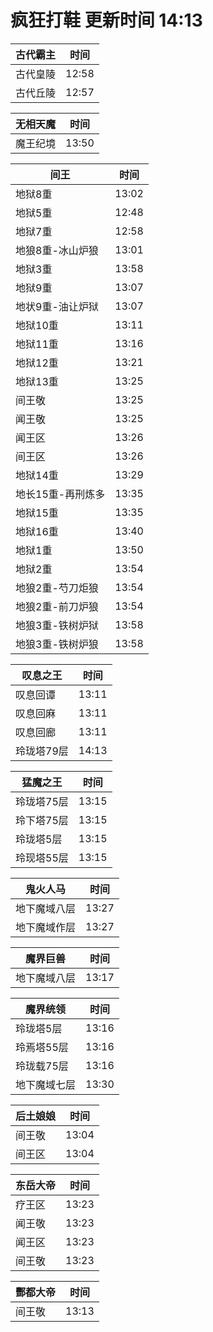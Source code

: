# 疯狂打鞋 更新时间 14:13

| 古代霸主   | 时间    |
|--------|-------|
| 古代皇陵 | 12:58 |
| 古代丘陵 | 12:57 |

| 无相天魔   | 时间    |
|--------|-------|
| 魔王纪境 | 13:50 |

| 间王   | 时间    |
|--------|-------|
| 地狱8重 | 13:02 |
| 地狱5重 | 12:48 |
| 地狱7重 | 12:58 |
| 地狼8重-冰山炉狼 | 13:01 |
| 地狱3重 | 13:58 |
| 地狱9重 | 13:07 |
| 地状9重-油让炉狱 | 13:07 |
| 地狱10重 | 13:11 |
| 地狱11重 | 13:16 |
| 地狱12重 | 13:21 |
| 地狱13重 | 13:25 |
| 间王敬 | 13:25 |
| 闻王敬 | 13:25 |
| 闻王区 | 13:26 |
| 间王区 | 13:26 |
| 地狱14重 | 13:29 |
| 地长15重-再刑炼多 | 13:35 |
| 地狱15重 | 13:35 |
| 地狱16重 | 13:40 |
| 地狱1重 | 13:50 |
| 地狱2重 | 13:54 |
| 地狼2重-芍刀炬狼 | 13:54 |
| 地狼2重-前刀炉狼 | 13:54 |
| 地狼3重-铁树炉狱 | 13:58 |
| 地狼3重-铁树炉狼 | 13:58 |

| 叹息之王   | 时间    |
|--------|-------|
| 叹息回谭 | 13:11 |
| 叹息回麻 | 13:11 |
| 叹息回廊 | 13:11 |
| 玲珑塔79层 | 14:13 |

| 猛魔之王   | 时间    |
|--------|-------|
| 玲珑塔75层 | 13:15 |
| 玲下塔75层 | 13:15 |
| 玲珑塔5层 | 13:15 |
| 玲现塔55层 | 13:15 |

| 鬼火人马   | 时间    |
|--------|-------|
| 地下魔域八层 | 13:27 |
| 地下魔域作层 | 13:27 |

| 魔界巨兽   | 时间    |
|--------|-------|
| 地下魔域八层 | 13:17 |

| 魔界统领   | 时间    |
|--------|-------|
| 玲珑塔5层 | 13:16 |
| 玲焉塔55层 | 13:16 |
| 玲珑载75层 | 13:16 |
| 地下魔域七层 | 13:30 |

| 后土娘娘   | 时间    |
|--------|-------|
| 间王敬 | 13:04 |
| 间王区 | 13:04 |

| 东岳大帝   | 时间    |
|--------|-------|
| 疗王区 | 13:23 |
| 闻王敬 | 13:23 |
| 闻王区 | 13:23 |
| 间王敬 | 13:23 |

| 酆都大帝   | 时间    |
|--------|-------|
| 间王敬 | 13:13 |
